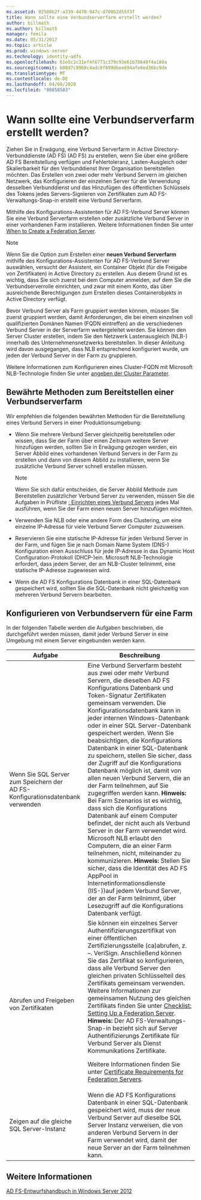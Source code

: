 ```yaml
---
ms.assetid: 02580b2f-a339-4470-947c-d700b2d55f3f
title: Wann sollte eine Verbundserverfarm erstellt werden?
author: billmath
ms.author: billmath
manager: femila
ms.date: 05/31/2017
ms.topic: article
ms.prod: windows-server
ms.technology: identity-adfs
ms.openlocfilehash: 61e5c2c31ef4f6771c379c93e61b78640f4a180a
ms.sourcegitcommit: b00d7c8968c4adc8f699dbee694afe6ed36bc9de
ms.translationtype: MT
ms.contentlocale: de-DE
ms.lasthandoff: 04/08/2020
ms.locfileid: "80858503"
---
```

# <a name="when-to-create-a-federation-server-farm"></a>Wann sollte eine Verbundserverfarm erstellt werden?

Ziehen Sie in Erwägung, eine Verbund Serverfarm in Active Directory-Verbunddienste (AD FS) \(AD FS\) zu erstellen, wenn Sie über eine größere AD FS Bereitstellung verfügen und Fehlertoleranz, Lasten\-Ausgleich oder Skalierbarkeit für den Verbunddienst Ihrer Organisation bereitstellen möchten. Das Erstellen von zwei oder mehr Verbund Servern im gleichen Netzwerk, das Konfigurieren der einzelnen Server für die Verwendung desselben Verbunddienst und das Hinzufügen des öffentlichen Schlüssels des Tokens jedes Servers\-Signieren von Zertifikaten zum AD FS-Verwaltungs-Snap\-in erstellt eine Verbund Serverfarm.  
  
Mithilfe des Konfigurations-Assistenten für AD FS-Verbund Server können Sie eine Verbund Serverfarm erstellen oder zusätzliche Verbund Server in einer vorhandenen Farm installieren. Weitere Informationen finden Sie unter [When to Create a Federation Server](When-to-Create-a-Federation-Server.md).  
  
> [!NOTE]  
> Wenn Sie die Option zum Erstellen einer **neuen Verbund Serverfarm** mithilfe des Konfigurations-Assistenten für AD FS-Verbund Server auswählen, versucht der Assistent, ein Container Objekt \(für die Freigabe von Zertifikaten\) in Active Directory zu erstellen. Aus diesem Grund ist es wichtig, dass Sie sich zuerst bei dem Computer anmelden, auf dem Sie die Verbundserverrolle einrichten, und zwar mit einem Konto, das über ausreichende Berechtigungen zum Erstellen dieses Containerobjekts in Active Directory verfügt.  
  
Bevor Verbund Server als Farm gruppiert werden können, müssen Sie zuerst gruppiert werden, damit Anforderungen, die bei einem einzelnen voll qualifizierten Domänen Namen \(FQDN eintreffen\) an die verschiedenen Verbund Server in der Serverfarm weitergeleitet werden. Sie können den Server Cluster erstellen, indem Sie den Netzwerk Lastenausgleich \(NLB-\) innerhalb des Unternehmensnetzwerks bereitstellen. In dieser Anleitung wird davon ausgegangen, dass NLB entsprechend konfiguriert wurde, um jeden der Verbund Server in der Farm zu gruppieren.  
  
Weitere Informationen zum Konfigurieren eines Cluster-FQDN mit Microsoft NLB-Technologie finden Sie unter [angeben der Cluster Parameter](https://go.microsoft.com/fwlink/?LinkID=74651).  
  
## <a name="best-practices-for-deploying-a-federation-server-farm"></a>Bewährte Methoden zum Bereitstellen einer Verbundserverfarm  
Wir empfehlen die folgenden bewährten Methoden für die Bereitstellung eines Verbund Servers in einer Produktionsumgebung:  
  
-   Wenn Sie mehrere Verbund Server gleichzeitig bereitstellen oder wissen, dass Sie der Farm über einen Zeitraum weitere Server hinzufügen werden, sollten Sie in Erwägung gezogen werden, ein Server Abbild eines vorhandenen Verbund Servers in der Farm zu erstellen und dann von diesem Abbild zu installieren, wenn Sie zusätzliche Verbund Server schnell erstellen müssen.  
  
    > [!NOTE]  
    > Wenn Sie sich dafür entscheiden, die Server Abbild Methode zum Bereitstellen zusätzlicher Verbund Server zu verwenden, müssen Sie die Aufgaben in Prüfliste [: Einrichten eines Verbund Servers](../../ad-fs/deployment/Checklist--Setting-Up-a-Federation-Server.md) jedes Mal ausführen, wenn Sie der Farm einen neuen Server hinzufügen möchten.  
  
-   Verwenden Sie NLB oder eine andere Form des Clustering, um eine einzelne IP-Adresse für viele Verbund Server Computer zuzuweisen.  
  
-   Reservieren Sie eine statische IP-Adresse für jeden Verbund Server in der Farm, und fügen Sie je nach Domain Name System \(DNS-\) Konfiguration einen Ausschluss für jede IP-Adresse in das Dynamic Host Configuration-Protokoll \(DHCP-\)ein. Microsoft NLB-Technologie erfordert, dass jedem Server, der am NLB-Cluster teilnimmt, eine statische IP-Adresse zugewiesen wird.  
  
-   Wenn die AD FS Konfigurations Datenbank in einer SQL-Datenbank gespeichert wird, sollten Sie die SQL-Datenbank nicht gleichzeitig von mehreren Verbund Servern bearbeiten.  
  
## <a name="configuring-federation-servers-for-a-farm"></a>Konfigurieren von Verbundservern für eine Farm  
In der folgenden Tabelle werden die Aufgaben beschrieben, die durchgeführt werden müssen, damit jeder Verbund Server in eine Umgebung mit einem Server eingebunden werden kann.  
  
|Aufgabe|Beschreibung|  
|--------|---------------|  
|Wenn Sie SQL Server zum Speichern der AD FS-Konfigurationsdatenbank verwenden|Eine Verbund Serverfarm besteht aus zwei oder mehr Verbund Servern, die dieselben AD FS Konfigurations Datenbank und Token\-Signatur Zertifikaten gemeinsam verwenden. Die Konfigurationsdatenbank kann in jeder internen Windows-Datenbank oder in einer SQL Server-Datenbank gespeichert werden. Wenn Sie beabsichtigen, die Konfigurations Datenbank in einer SQL-Datenbank zu speichern, stellen Sie sicher, dass der Zugriff auf die Konfigurations Datenbank möglich ist, damit von allen neuen Verbund Servern, die an der Farm teilnehmen, auf Sie zugegriffen werden kann. **Hinweis:** Bei Farm Szenarios ist es wichtig, dass sich die Konfigurations Datenbank auf einem Computer befindet, der nicht auch als Verbund Server in der Farm verwendet wird. Microsoft NLB erlaubt den Computern, die an einer Farm teilnehmen, nicht, miteinander zu kommunizieren. **Hinweis:** Stellen Sie sicher, dass die Identität des AD FS AppPool in Internetinformationsdienste \(IIS-\)\)auf jedem Verbund Server, der an der Farm teilnimmt, über Lesezugriff auf die Konfigurations Datenbank verfügt.|  
|Abrufen und Freigeben von Zertifikaten|Sie können ein einzelnes Server Authentifizierungszertifikat von einer öffentlichen Zertifizierungsstelle \(ca\)abrufen, z. –. VeriSign. Anschließend können Sie das Zertifikat so konfigurieren, dass alle Verbund Server den gleichen privaten Schlüsselteil des Zertifikats gemeinsam verwenden. Weitere Informationen zur gemeinsamen Nutzung des gleichen Zertifikats finden Sie unter [Checklist: Setting Up a Federation Server](../../ad-fs/deployment/Checklist--Setting-Up-a-Federation-Server.md). **Hinweis:** Der AD FS-Verwaltungs-Snap\-in bezieht sich auf Server Authentifizierungs Zertifikate für Verbund Server als Dienst Kommunikations Zertifikate.<p>Weitere Informationen finden Sie unter [Certificate Requirements for Federation Servers](Certificate-Requirements-for-Federation-Servers.md).|  
|Zeigen auf die gleiche SQL Server-Instanz|Wenn die AD FS Konfigurations Datenbank in einer SQL-Datenbank gespeichert wird, muss der neue Verbund Server auf dieselbe SQL Server Instanz verweisen, die von anderen Verbund Servern in der Farm verwendet wird, damit der neue Server an der Farm teilnehmen kann.|  
  
## <a name="see-also"></a>Weitere Informationen
[AD FS-Entwurfshandbuch in Windows Server 2012](AD-FS-Design-Guide-in-Windows-Server-2012.md)

